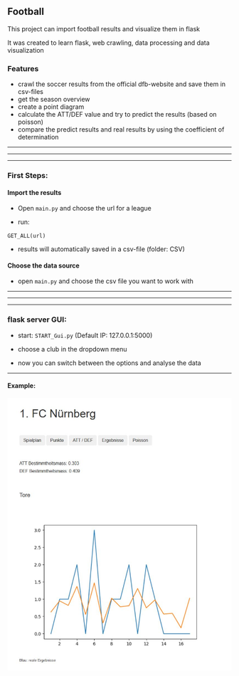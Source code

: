 ##  Football

This project can import football results and visualize them in flask

It was created to learn flask, web crawling, data processing and data visualization  


### Features

- crawl the soccer results from the official dfb-website and save them in csv-files
- get the season overview 
- create a point diagram
- calculate the ATT/DEF value and try to predict the results (based on poisson)
- compare the predict results and real results by using the coefficient of determination

------------
------------
------------

### First Steps: 

#### Import the results

- Open ```main.py``` and choose the url for a league

- run:
```
GET_ALL(url)
```

- results will automatically saved in a csv-file (folder: CSV)

#### Choose the data source 

- open ```main.py``` and choose the csv file you want to work with

------------
------------
------------

### flask server GUI: 

- start: ```START_Gui.py``` (Default IP: 127.0.0.1:5000)

- choose a club in the dropdown menu

- now you can switch between the options and analyse the data

------------

#### Example:

![Screenshot](pics/prediction.jpg)


